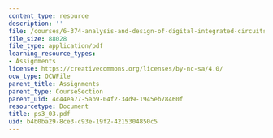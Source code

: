 ```yaml
---
content_type: resource
description: ''
file: /courses/6-374-analysis-and-design-of-digital-integrated-circuits-fall-2003/b4b0ba298ce3c93e19f24215304850c5_ps3_03.pdf
file_size: 88028
file_type: application/pdf
learning_resource_types:
- Assignments
license: https://creativecommons.org/licenses/by-nc-sa/4.0/
ocw_type: OCWFile
parent_title: Assignments
parent_type: CourseSection
parent_uid: 4c44ea77-5ab9-04f2-34d9-1945eb78460f
resourcetype: Document
title: ps3_03.pdf
uid: b4b0ba29-8ce3-c93e-19f2-4215304850c5
---
```

